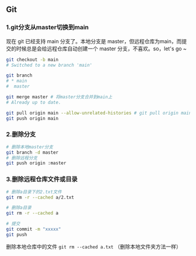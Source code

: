 ## Git

### 1.git分支从master切换到main

现在 git 已经支持 main 分支了。本地分支是 master，但远程仓库为main，而提交的时候总是会给远程仓库自动创建一个 master 分支，不喜欢。so，let's go ~

```bash
git checkout -b main
# Switched to a new branch 'main'

git branch
# * main
#  master

git merge master # 将master分支合并到main上
# Already up to date.

git pull origin main --allow-unrelated-histories # git pull origin main会报错：refusing to merge unrelated histories
git push origin main
```

### 2.删除分支

```bash
# 删除本地master分支
git branch -d master
# 删除远程分支
git push origin :master
```

### 3.删除远程仓库文件或目录

```bash
# 删除a目录下的2.txt文件
git rm -r --cached a/2.txt

# 删除a目录
git rm -r --cached a

# 提交
git commit -m "xxxxx"
git push
```

删除本地仓库中的文件 `git rm --cached a.txt` （删除本地文件夹方法一样）

